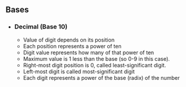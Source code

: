 ## Bases

- ### Decimal (Base 10)
	- Value of digit depends on its position
	- Each position represents a power of ten
	- Digit value represents how many of that power of ten
	- Maximum value is 1 less than the base (so 0-9 in this case).
	- Right-most digit position is 0, called least-significant digit.
	- Left-most digit is called most-significant digit
	- Each digit represents a power of the base (radix) of the number